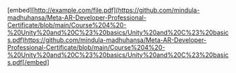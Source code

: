 [embed][http://example.com/file.pdf](https://github.com/mindula-madhuhansa/Meta-AR-Developer-Professional-Certificate/blob/main/Course%204%20-%20Unity%20and%20C%23%20basics/Unity%20and%20C%23%20basics.pdf)https://github.com/mindula-madhuhansa/Meta-AR-Developer-Professional-Certificate/blob/main/Course%204%20-%20Unity%20and%20C%23%20basics/Unity%20and%20C%23%20basics.pdf[/embed]
